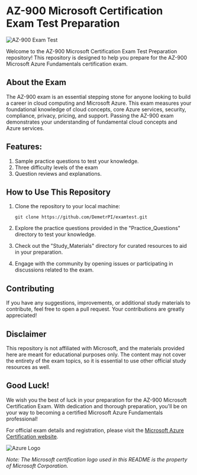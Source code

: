 # AZ-900 Microsoft Certification Exam Test Preparation

![AZ-900 Exam Test](https://images.credly.com/size/680x680/images/be8fcaeb-c769-4858-b567-ffaaa73ce8cf/image.png)

Welcome to the AZ-900 Microsoft Certification Exam Test Preparation repository! This repository is designed to help you prepare for the AZ-900 Microsoft Azure Fundamentals certification exam.

## About the Exam

The AZ-900 exam is an essential stepping stone for anyone looking to build a career in cloud computing and Microsoft Azure. This exam measures your foundational knowledge of cloud concepts, core Azure services, security, compliance, privacy, pricing, and support. Passing the AZ-900 exam demonstrates your understanding of fundamental cloud concepts and Azure services.

## Features:

1. Sample practice questions to test your knowledge.
2. Three difficulty levels of the exam
3. Question reviews and explanations.

## How to Use This Repository

1. Clone the repository to your local machine:
   ```
   git clone https://github.com/DemetrPI/examtest.git
   ```

2. Explore the practice questions provided in the "Practice_Questions" directory to test your knowledge.

3. Check out the "Study_Materials" directory for curated resources to aid in your preparation.

4. Engage with the community by opening issues or participating in discussions related to the exam.

## Contributing

If you have any suggestions, improvements, or additional study materials to contribute, feel free to open a pull request. Your contributions are greatly appreciated!

## Disclaimer

This repository is not affiliated with Microsoft, and the materials provided here are meant for educational purposes only. The content may not cover the entirety of the exam topics, so it is essential to use other official study resources as well.

## Good Luck!

We wish you the best of luck in your preparation for the AZ-900 Microsoft Certification Exam. With dedication and thorough preparation, you'll be on your way to becoming a certified Microsoft Azure Fundamentals professional!

For official exam details and registration, please visit the [Microsoft Azure Certification website](https://learn.microsoft.com/en-us/certifications/exams/az-900).

![Azure Logo](https://images.credly.com/size/680x680/images/be8fcaeb-c769-4858-b567-ffaaa73ce8cf/image.png)

*Note: The Microsoft certification logo used in this README is the property of Microsoft Corporation.*
